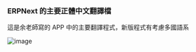 ### ERPNext 的主要正體中文翻譯檔
這是余老師寫的 APP 中的主要翻譯程式，新版程式有考慮多國語系

![image](https://github.com/user-attachments/assets/ecac83b8-9049-461c-9480-f940a1755536)
